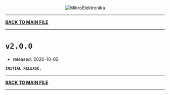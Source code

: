 <p align="center">
  <img src="http://www.mikroe.com/img/designs/beta/logo_small.png?raw=true" alt="MikroElektronika"/>
</p>

---

**[BACK TO MAIN FILE](../../CHANGELOG.md)**

---

# `v2.0.0`

+ released: 2020-10-02

**`INITIAL RELEASE.`**

---

**[BACK TO MAIN FILE](../../CHANGELOG.md)**

---
